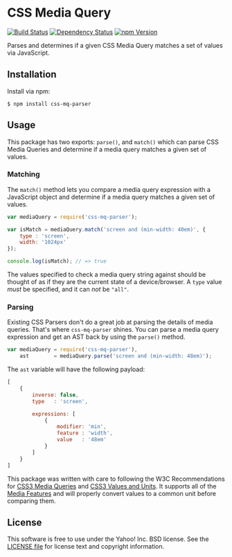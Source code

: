 CSS Media Query
===============

[![Build Status](https://travis-ci.org/cvrebert/css-mq-parser.png?branch=master)](https://travis-ci.org/cvrebert/css-mq-parser)
[![Dependency Status](https://gemnasium.com/cvrebert/css-mq-parser.png)](https://gemnasium.com/cvrebert/css-mq-parser)
[![npm Version](https://badge.fury.io/js/css-mq-parser.png)](https://npmjs.org/package/css-mq-parser)

Parses and determines if a given CSS Media Query matches a set of values via
JavaScript.

Installation
------------

Install via npm:

```shell
$ npm install css-mq-parser
```

Usage
-----

This package has two exports: `parse()`, and `match()` which can parse CSS Media
Queries and determine if a media query matches a given set of values.

### Matching

The `match()` method lets you compare a media query expression with a JavaScript
object and determine if a media query matches a given set of values.

```javascript
var mediaQuery = require('css-mq-parser');

var isMatch = mediaQuery.match('screen and (min-width: 40em)', {
    type : 'screen',
    width: '1024px'
});

console.log(isMatch); // => true
```

The values specified to check a media query string against should be thought of
as if they are the current state of a device/browser. A `type` value _must_ be
specified, and it can _not_ be `"all"`.

### Parsing

Existing CSS Parsers don't do a great job at parsing the details of media
queries. That's where `css-mq-parser` shines. You can parse a media query
expression and get an AST back by using the `parse()` method.

```javascript
var mediaQuery = require('css-mq-parser'),
    ast        = mediaQuery.parse('screen and (min-width: 48em)');
```

The `ast` variable will have the following payload:

```javascript
[
    {
        inverse: false,
        type   : 'screen',

        expressions: [
            {
                modifier: 'min',
                feature : 'width',
                value   : '48em'
            }
        ]
    }
]
```

This package was written with care to following the W3C Recommendations for
[CSS3 Media Queries][w3c-mq] and [CSS3 Values and Units][w3c-vu]. It supports
all of the [Media Features][w3c-mq-features] and will properly convert values to
a common unit before comparing them.


[w3c-mq]: http://www.w3.org/TR/css3-mediaqueries/
[w3c-mq-features]: http://www.w3.org/TR/css3-mediaqueries/#media1
[w3c-vu]: http://www.w3.org/TR/css3-values/


License
-------

This software is free to use under the Yahoo! Inc. BSD license.
See the [LICENSE file][] for license text and copyright information.


[LICENSE file]: https://github.com/cvrebert/css-mq-parser/blob/master/LICENSE
